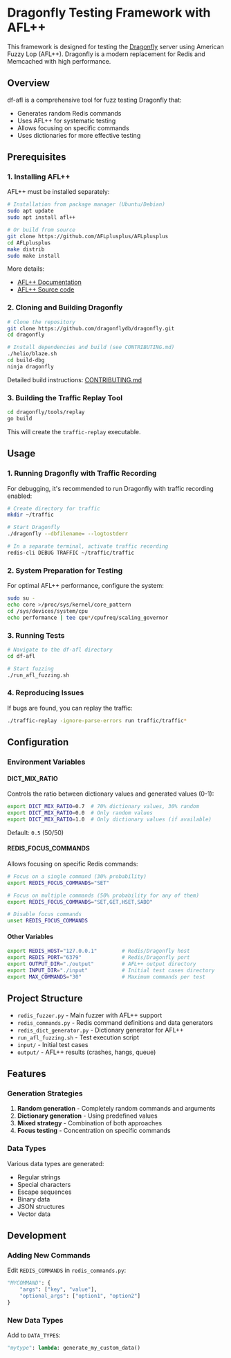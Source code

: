 # Dragonfly Testing Framework with AFL++

This framework is designed for testing the [Dragonfly](https://github.com/dragonflydb/dragonfly) server using American Fuzzy Lop (AFL++). Dragonfly is a modern replacement for Redis and Memcached with high performance.

## Overview

df-afl is a comprehensive tool for fuzz testing Dragonfly that:
- Generates random Redis commands
- Uses AFL++ for systematic testing
- Allows focusing on specific commands
- Uses dictionaries for more effective testing

## Prerequisites

### 1. Installing AFL++

AFL++ must be installed separately:

```bash
# Installation from package manager (Ubuntu/Debian)
sudo apt update
sudo apt install afl++

# Or build from source
git clone https://github.com/AFLplusplus/AFLplusplus
cd AFLplusplus
make distrib
sudo make install
```

More details:
- [AFL++ Documentation](https://aflplus.plus/)
- [AFL++ Source code](https://github.com/AFLplusplus/AFLplusplus)

### 2. Cloning and Building Dragonfly

```bash
# Clone the repository
git clone https://github.com/dragonflydb/dragonfly.git
cd dragonfly

# Install dependencies and build (see CONTRIBUTING.md)
./helio/blaze.sh
cd build-dbg
ninja dragonfly
```

Detailed build instructions: [CONTRIBUTING.md](https://github.com/dragonflydb/dragonfly/blob/main/CONTRIBUTING.md)

### 3. Building the Traffic Replay Tool

```bash
cd dragonfly/tools/replay
go build
```

This will create the `traffic-replay` executable.

## Usage

### 1. Running Dragonfly with Traffic Recording

For debugging, it's recommended to run Dragonfly with traffic recording enabled:

```bash
# Create directory for traffic
mkdir ~/traffic

# Start Dragonfly
./dragonfly --dbfilename= --logtostderr

# In a separate terminal, activate traffic recording
redis-cli DEBUG TRAFFIC ~/traffic/traffic
```

### 2. System Preparation for Testing

For optimal AFL++ performance, configure the system:

```bash
sudo su -
echo core >/proc/sys/kernel/core_pattern
cd /sys/devices/system/cpu
echo performance | tee cpu*/cpufreq/scaling_governor
```

### 3. Running Tests

```bash
# Navigate to the df-afl directory
cd df-afl

# Start fuzzing
./run_afl_fuzzing.sh
```

### 4. Reproducing Issues

If bugs are found, you can replay the traffic:

```bash
./traffic-replay -ignore-parse-errors run traffic/traffic*
```

## Configuration

### Environment Variables

#### DICT_MIX_RATIO

Controls the ratio between dictionary values and generated values (0-1):

```bash
export DICT_MIX_RATIO=0.7  # 70% dictionary values, 30% random
export DICT_MIX_RATIO=0.0  # Only random values
export DICT_MIX_RATIO=1.0  # Only dictionary values (if available)
```

Default: `0.5` (50/50)

#### REDIS_FOCUS_COMMANDS

Allows focusing on specific Redis commands:

```bash
# Focus on a single command (30% probability)
export REDIS_FOCUS_COMMANDS="SET"

# Focus on multiple commands (50% probability for any of them)
export REDIS_FOCUS_COMMANDS="SET,GET,HSET,SADD"

# Disable focus commands
unset REDIS_FOCUS_COMMANDS
```

#### Other Variables

```bash
export REDIS_HOST="127.0.0.1"        # Redis/Dragonfly host
export REDIS_PORT="6379"             # Redis/Dragonfly port
export OUTPUT_DIR="./output"         # AFL++ output directory
export INPUT_DIR="./input"           # Initial test cases directory
export MAX_COMMANDS="30"             # Maximum commands per test
```

## Project Structure

- `redis_fuzzer.py` - Main fuzzer with AFL++ support
- `redis_commands.py` - Redis command definitions and data generators
- `redis_dict_generator.py` - Dictionary generator for AFL++
- `run_afl_fuzzing.sh` - Test execution script
- `input/` - Initial test cases
- `output/` - AFL++ results (crashes, hangs, queue)

## Features

### Generation Strategies

1. **Random generation** - Completely random commands and arguments
2. **Dictionary generation** - Using predefined values
3. **Mixed strategy** - Combination of both approaches
4. **Focus testing** - Concentration on specific commands

### Data Types

Various data types are generated:
- Regular strings
- Special characters
- Escape sequences
- Binary data
- JSON structures
- Vector data

## Development

### Adding New Commands

Edit `REDIS_COMMANDS` in `redis_commands.py`:

```python
"MYCOMMAND": {
    "args": ["key", "value"], 
    "optional_args": ["option1", "option2"]
}
```

### New Data Types

Add to `DATA_TYPES`:

```python
"mytype": lambda: generate_my_custom_data()
```
